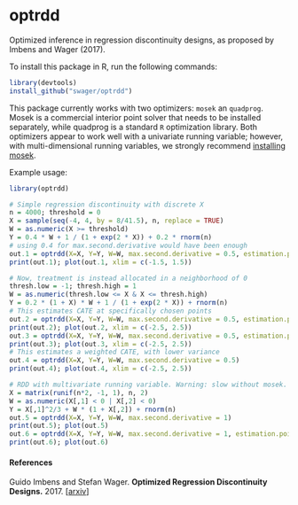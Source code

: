 # optrdd
Optimized inference in regression discontinuity designs, as proposed by Imbens and Wager (2017).

To install this package in R, run the following commands:

```R
library(devtools) 
install_github("swager/optrdd")
```

This package currently works with two optimizers: `mosek` an `quadprog`.
Mosek is a commercial interior point solver that needs to be installed separately,
while quadprog is a standard `R` optimization library.
Both optimizers appear to work well with a univariate running variable;
however, with multi-dimensional running variables, we strongly recommend
[installing mosek](INSTALLING_MOSEK.md).

Example usage:

```R
library(optrdd)

# Simple regression discontinuity with discrete X
n = 4000; threshold = 0
X = sample(seq(-4, 4, by = 8/41.5), n, replace = TRUE)
W = as.numeric(X >= threshold)
Y = 0.4 * W + 1 / (1 + exp(2 * X)) + 0.2 * rnorm(n)
# using 0.4 for max.second.derivative would have been enough
out.1 = optrdd(X=X, Y=Y, W=W, max.second.derivative = 0.5, estimation.point = threshold)
print(out.1); plot(out.1, xlim = c(-1.5, 1.5))

# Now, treatment is instead allocated in a neighborhood of 0
thresh.low = -1; thresh.high = 1
W = as.numeric(thresh.low <= X & X <= thresh.high)
Y = 0.2 * (1 + X) * W + 1 / (1 + exp(2 * X)) + rnorm(n)
# This estimates CATE at specifically chosen points
out.2 = optrdd(X=X, Y=Y, W=W, max.second.derivative = 0.5, estimation.point = thresh.low)
print(out.2); plot(out.2, xlim = c(-2.5, 2.5))
out.3 = optrdd(X=X, Y=Y, W=W, max.second.derivative = 0.5, estimation.point = thresh.high)
print(out.3); plot(out.3, xlim = c(-2.5, 2.5))
# This estimates a weighted CATE, with lower variance
out.4 = optrdd(X=X, Y=Y, W=W, max.second.derivative = 0.5)
print(out.4); plot(out.4, xlim = c(-2.5, 2.5))

# RDD with multivariate running variable. Warning: slow without mosek.
X = matrix(runif(n*2, -1, 1), n, 2)
W = as.numeric(X[,1] < 0 | X[,2] < 0)
Y = X[,1]^2/3 + W * (1 + X[,2]) + rnorm(n)
out.5 = optrdd(X=X, Y=Y, W=W, max.second.derivative = 1)
print(out.5); plot(out.5)
out.6 = optrdd(X=X, Y=Y, W=W, max.second.derivative = 1, estimation.point = c(0, 0.5))
print(out.6); plot(out.6)
```

#### References
Guido Imbens and Stefan Wager.
<b>Optimized Regression Discontinuity Designs.</b> 2017.
[<a href="https://arxiv.org/pdf/1705.01677.pdf">arxiv</a>]
